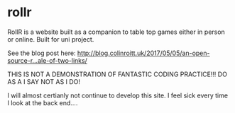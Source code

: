 # rollr
RollR is a website built as a companion to table top games either in person or online. Built for uni project.

See the blog post here:
 http://blog.colinroitt.uk/2017/05/05/an-open-source-r…ale-of-two-links/

THIS IS NOT A DEMONSTRATION OF FANTASTIC CODING PRACTICE!!!
DO AS A I SAY NOT AS I DO!


I will almost certianly not continue to develop this site. I feel sick every time I look at the back end....
